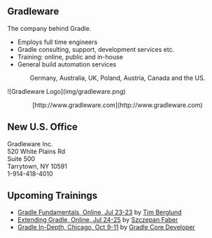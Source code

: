 ## Gradleware

The company behind Gradle.

* Employs full time engineers
* Gradle consulting, support, development services etc.
* Training: online, public and in-house
* General build automation services

<p style="text-align: center">Germany, Australia, UK, Poland, Austria, Canada and the US.</p>
![Gradleware Logo](img/gradleware.png)
<p style="text-align: center">[http://www.gradleware.com](http://www.gradleware.com)</p> 

## New U.S. Office

Gradleware Inc.  
520 White Plains Rd  
Suite 500  
Tarrytown, NY 10591  
1-914-418-4010

## Upcoming Trainings

* [Gradle Fundamentals, Online, Jul 23-23](http://gradleware.com/training) by [Tim Berglund](http://www.gradleware.com/team#tim-berglund)
* [Extending Gradle, Online, Jul 24-25](http://gradleware.com/training) by [Szczepan Faber](http://www.gradleware.com/team#szczepan-faber)
* [Gradle In-Depth, Chicago, Oct 9-11](http://gradleware.com/training) by [Gradle Core Developer](http://www.gradleware.com/team)



